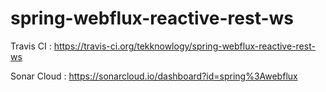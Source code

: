 # spring-webflux-reactive-rest-ws

Travis CI : https://travis-ci.org/tekknowlogy/spring-webflux-reactive-rest-ws

Sonar Cloud : https://sonarcloud.io/dashboard?id=spring%3Awebflux

